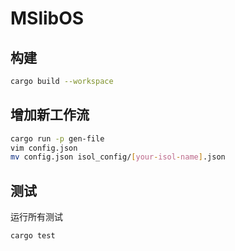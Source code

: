 # MSlibOS

## 构建
```bash
cargo build --workspace
```

## 增加新工作流
```bash
cargo run -p gen-file
vim config.json
mv config.json isol_config/[your-isol-name].json
```

## 测试
运行所有测试
```bash
cargo test
```